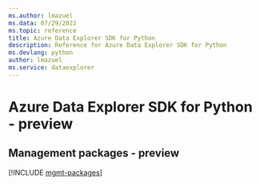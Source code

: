 ```yaml
---
ms.author: lmazuel
ms.data: 07/29/2022
ms.topic: reference
title: Azure Data Explorer SDK for Python
description: Reference for Azure Data Explorer SDK for Python
ms.devlang: python
author: lmazuel
ms.service: dataexplorer
---
```

# Azure Data Explorer SDK for Python - preview

## Management packages - preview
[!INCLUDE [mgmt-packages](data-explorer-mgmt-index.md)]
